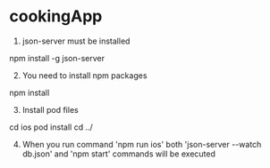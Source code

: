 # cookingApp

1. json-server must be installed

  npm install -g json-server

2. You need to install npm packages

  npm install
  
3. Install pod files

  cd ios
  pod install
  cd ../
  
 4. When you run command 'npm run ios' both 'json-server --watch db.json' and 'npm start' commands will be executed
 
 


